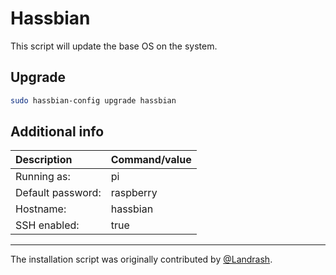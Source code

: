 # Hassbian

This script will update the base OS on the system.

## Upgrade

```bash
sudo hassbian-config upgrade hassbian
```

## Additional info

Description | Command/value
:--- | :---
Running as: | pi
Default password: | raspberry
Hostname: | hassbian
SSH enabled: | true

***

The installation script was originally contributed by [@Landrash][landrash].  

<!--- Links --->
[landrash]: https://github.com/landrash
